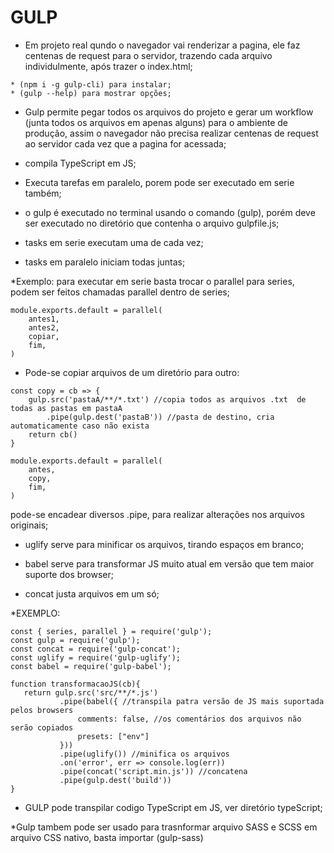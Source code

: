 # GULP

* Em projeto real qundo o navegador vai renderizar a pagina, ele faz centenas de request para o servidor, trazendo cada arquivo individulmente, após trazer o index.html;

```
* (npm i -g gulp-cli) para instalar;
* (gulp --help) para mostrar opções;
```
* Gulp permite pegar todos os arquivos do projeto e gerar um workflow (junta todos os arquivos em apenas alguns) para o ambiente de produção, assim o navegador não precisa realizar centenas de request ao servidor cada vez que a pagina for acessada;

* compila TypeScript em JS;

* Executa tarefas em paralelo, porem pode ser executado em serie também;

* o gulp é executado no terminal usando o comando (gulp), porém deve ser executado no diretório que contenha o arquivo gulpfile.js;

* tasks em serie executam uma de cada vez;

* tasks em paralelo iniciam todas juntas;

*Exemplo: para executar em serie basta trocar o parallel para series, podem ser feitos chamadas parallel dentro de series;
```
module.exports.default = parallel(
    antes1,
    antes2,
    copiar,
    fim,
)
```
* Pode-se copiar arquivos de um diretório para outro:
```
const copy = cb => {
    gulp.src('pastaA/**/*.txt') //copia todos as arquivos .txt  de todas as pastas em pastaA
        .pipe(gulp.dest('pastaB')) //pasta de destino, cria automaticamente caso não exista
    return cb()
}

module.exports.default = parallel(
    antes,
    copy,
    fim,
)
```
pode-se encadear diversos .pipe, para realizar alterações nos arquivos originais;

* uglify serve para minificar os arquivos, tirando espaços em branco;

* babel serve para transformar JS muito atual em versão que tem maior suporte dos browser;

* concat justa arquivos em um só;

 *EXEMPLO:
 
 ```
 const { series, parallel } = require('gulp');
const gulp = require('gulp');
const concat = require('gulp-concat');
const uglify = require('gulp-uglify');
const babel = require('gulp-babel');

function transformacaoJS(cb){
    return gulp.src('src/**/*.js')
            .pipe(babel({ //transpila patra versão de JS mais suportada pelos browsers
                comments: false, //os comentários dos arquivos não serão copiados
                presets: ["env"]
            }))
            .pipe(uglify()) //minifica os arquivos
            .on('error', err => console.log(err))
            .pipe(concat('script.min.js')) //concatena
            .pipe(gulp.dest('build'))
}
```

* GULP pode transpilar codigo TypeScript em JS, ver diretório typeScript;

*Gulp tambem pode ser usado para trasnformar arquivo SASS e SCSS em arquivo CSS nativo, basta importar (gulp-sass)
